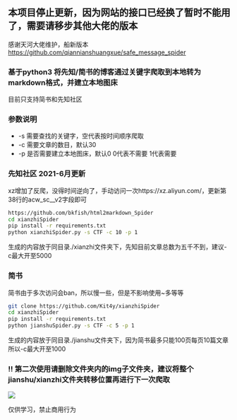 ## 本项目停止更新，因为网站的接口已经换了暂时不能用了，需要请移步其他大佬的版本
感谢天河大佬维护，船新版本  https://github.com/qiannianshuangxue/safe_message_spider

### 基于python3 将先知/简书的博客通过关键字爬取到本地转为markdown格式，并建立本地图床

目前只支持简书和先知社区
### 参数说明

- -s 需要查找的关键字，空代表按时间顺序爬取
- -c 需要文章的数目，默认30
- -p 是否需要建立本地图床，默认0 0代表不需要 1代表需要

### 先知社区 2021-6月更新

xz增加了反爬，没得时间逆向了，手动访问一次https://xz.aliyun.com/，更新第38行的acw_sc__v2字段即可
```bash
https://github.com/bkfish/html2markdown_Spider
cd xianzhiSpider
pip install -r requirements.txt
python xianzhiSpider.py -s CTF -c 10 -p 1
```
生成的内容放于同目录./xianzhi文件夹下，先知目前文章总数为五千不到，建议-c最大开至5000
### 简书
简书由于多次访问会ban，所以慢一些，但是不影响使用~多等等
```bash
git clone https://github.com/Kit4y/xianzhiSpider
cd xianzhiSpider
pip install -r requirements.txt
python jianshuSpider.py -s CTF -c 5 -p 1
```
生成的内容放于同目录./jianshu文件夹下，因为简书最多只能100页每页10篇文章 所以-c最大开至1000


### !! 第二次使用请删除文件夹内的img子文件夹，建议将整个jianshu/xianzhi文件夹转移位置再进行下一次爬取

![](1.jpg)

仅供学习，禁止商用行为